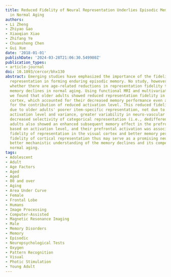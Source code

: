 ```yaml
---
title: Reduced Fidelity of Neural Representation Underlies Episodic Memory Decline
  in Normal Aging
authors:
- Li Zheng
- Zhiyao Gao
- Xiaoqian Xiao
- Zhifang Ye
- Chuansheng Chen
- Gui Xue
date: '2018-01-01'
publishDate: '2024-03-28T21:06:30.549980Z'
publication_types:
- article-journal
doi: 10.1093/cercor/bhx130
abstract: Emerging studies have emphasized the importance of the fidelity of cortical
  representation in forming enduring episodic memory. No study, however, has examined
  whether there are age-related reductions in representation fidelity that can explain
  memory declines in normal aging. Using functional MRI and multivariate pattern analysis,
  we found that older adults showed reduced representation fidelity in the visual
  cortex, which accounted for their decreased memory performance even after controlling
  for the contribution of reduced activation level. This reduced fidelity was specifically
  due to older adults' poorer item-specific representation, not due to their lower
  activation level and variance, greater variability in neuro-vascular coupling, or
  decreased selectivity of categorical representation (i.e., dedifferentiation). Older
  adults also showed an enhanced subsequent memory effect in the prefrontal cortex
  based on activation level, and their prefrontal activation was associated with greater
  fidelity of representation in the visual cortex and better memory performance. The
  fidelity of cortical representation thus may serve as a promising neural index for
  better mechanistic understanding of the memory declines and its compensation in
  normal aging.
tags:
- Adolescent
- Adult
- Age Factors
- Aged
- Aged
- 80 and over
- Aging
- Area Under Curve
- Female
- Frontal Lobe
- Humans
- Image Processing
- Computer-Assisted
- Magnetic Resonance Imaging
- Male
- Memory Disorders
- Memory
- Episodic
- Neuropsychological Tests
- Oxygen
- Pattern Recognition
- Visual
- Photic Stimulation
- Young Adult
---
```

